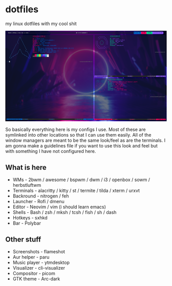 # dotfiles
my linux dotfiles with my cool shit

<img src="https://raw.githubusercontent.com/eatmyvenom/dotfiles/main/images/main.png">

So basically everything here is my configs I use. Most of these are symlinked into other locations so that I can use them easily.
All of the window managers are meant to be the same look/feel as are the terminals.
I am gonna make a guidelines file if you want to use this look and feel but with something I have not configured here.

## What is here

* WMs       - 2bwm / awesome / bspwm / dwm / i3 / openbox / sowm / herbstluftwm
* Terminals - alacritty / kitty / st / termite / tilda / xterm / urxvt
* Backround - nitrogen / feh
* Launcher  - Rofi / dmenu
* Editor    - Neovim / vim (i should learn emacs)
* Shells    - Bash / zsh / mksh / tcsh / fish / sh / dash 
* Hotkeys   - sxhkd
* Bar       - Polybar

## Other stuff

* Screenshots  - flameshot
* Aur helper   - paru
* Music player - ytmdesktop
* Visualizer   - cli-visualizer
* Compositor   - picom 
* GTK theme    - Arc-dark
